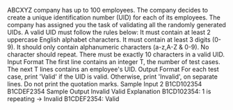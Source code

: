 ABCXYZ company has up to 100 employees. 
The company decides to create a unique identification number (UID) for each of its employees. 
The company has assigned you the task of validating all the randomly generated UIDs.
A valid UID must follow the rules below: 
It must contain at least 2 uppercase English alphabet characters. 
It must contain at least 3 digits (0-9). 
It should only contain alphanumeric characters (a-z,A-Z & 0-9). 
No character should repeat. 
There must be exactly 10 characters in a valid UID.
Input Format
The first line contains an integer T, the number of test cases. 
The next T lines contains an employee's UID.
Output Format
For each test case, print 'Valid' if the UID is valid. Otherwise, print 'Invalid', on separate lines. Do not print the quotation marks.
Sample Input
2
B1CD102354
B1CDEF2354
Sample Output
Invalid
Valid
Explanation
B1CD102354: 1 is repeating → Invalid 
B1CDEF2354: Valid

